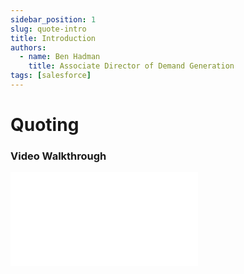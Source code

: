 ```yaml
---
sidebar_position: 1
slug: quote-intro
title: Introduction
authors:
  - name: Ben Hadman
    title: Associate Director of Demand Generation
tags: [salesforce]
---
```


# Quoting

### Video Walkthrough

<iframe
  className="vidyard_iframe"
  title="QuotingWalkthrough"
  src="//play.vidyard.com/qSCWBgZfCj6vozZn41Mjes.html?"
  width={640}
  height={360}
  scrolling="no"
  frameBorder={0}
  allowTransparency="true"
  allowFullScreen=""
  referrerPolicy="no-referrer-when-downgrade"
/>
